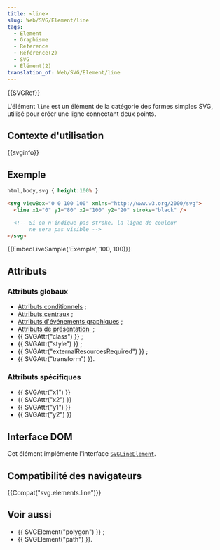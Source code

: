 ```yaml
---
title: <line>
slug: Web/SVG/Element/line
tags:
  - Element
  - Graphisme
  - Reference
  - Référence(2)
  - SVG
  - Élément(2)
translation_of: Web/SVG/Element/line
---
```

{{SVGRef}}

L'élément `line` est un élément de la catégorie des formes simples SVG, utilisé pour créer une ligne connectant deux points.

## Contexte d'utilisation

{{svginfo}}

## Exemple

```css hidden
html,body,svg { height:100% }
```

```html
<svg viewBox="0 0 100 100" xmlns="http://www.w3.org/2000/svg">
  <line x1="0" y1="80" x2="100" y2="20" stroke="black" />

  <!-- Si on n'indique pas stroke, la ligne de couleur
       ne sera pas visible -->
</svg>
```

{{EmbedLiveSample('Exemple', 100, 100)}}

## Attributs

### Attributs globaux

- [Attributs conditionnels](/fr/docs/Web/SVG/Attribute#Attributs_de_traitement_conditionnel "en/SVG/Attribute#ConditionalProccessing") ;
- [Attributs centraux](/fr/docs/Web/SVG/Attribute#Attributs_de_base "en/SVG/Attribute#Core") ;
- [Attributs d'événements graphiques](/fr/docs/Web/SVG/Attribute#Attributs_d'.C3.A9v.C3.A9nement_graphique "en/SVG/Attribute#GraphicalEvent") ;
- [Attributs de présentation ](/fr/docs/Web/SVG/Attribute#Attributs_de_pr.C3.A9sentation "en/SVG/Attribute#Presentation") ;
- {{ SVGAttr("class") }} ;
- {{ SVGAttr("style") }} ;
- {{ SVGAttr("externalResourcesRequired") }} ;
- {{ SVGAttr("transform") }}.

### Attributs spécifiques

- {{ SVGAttr("x1") }}
- {{ SVGAttr("x2") }}
- {{ SVGAttr("y1") }}
- {{ SVGAttr("y2") }}

## Interface DOM

Cet élément implémente l'interface [`SVGLineElement`](/fr/DOM/SVGLineElement "en/DOM/SVGLineElement").

## Compatibilité des navigateurs

{{Compat("svg.elements.line")}}

## Voir aussi

- {{ SVGElement("polygon") }} ;
- {{ SVGElement("path") }}.
